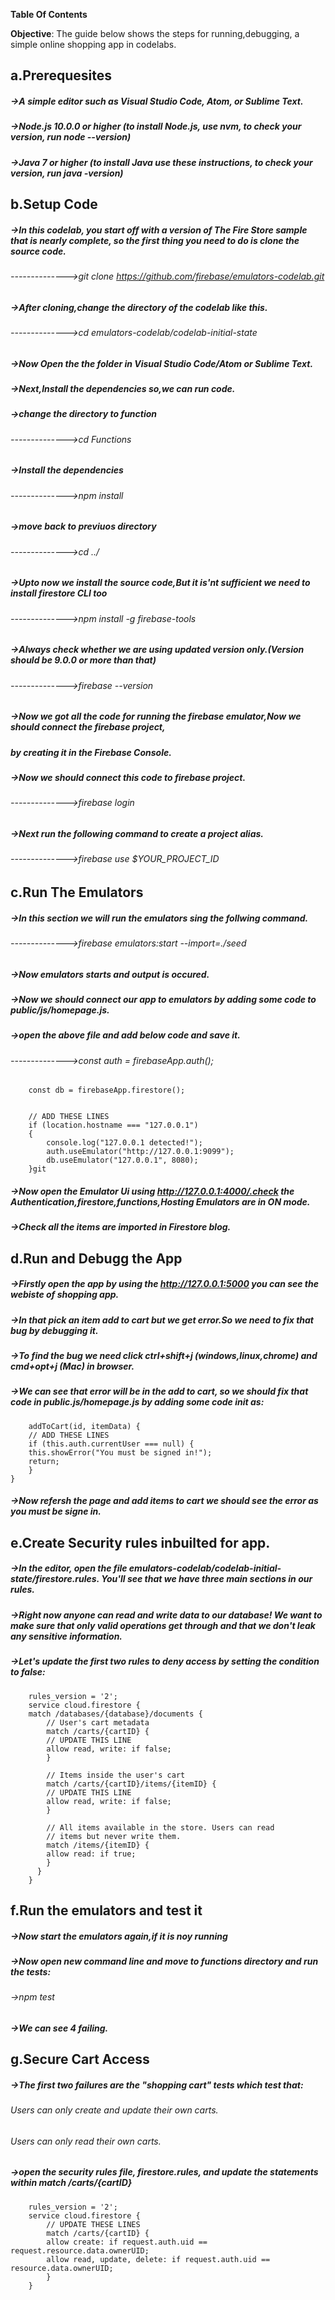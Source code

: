 
**Table Of Contents**

**Objective**: The guide below shows the steps for running,debugging, a simple online shopping app in codelabs.

## a.Prerequesites
##### ->A simple editor such as Visual Studio Code, Atom, or Sublime Text.
##### ->Node.js 10.0.0 or higher (to install Node.js, use nvm, to check your version, run node --version)
##### ->Java 7 or higher (to install Java use these instructions, to check your version, run java -version)

## b.Setup Code
##### ->In this codelab, you start off with a version of The Fire Store sample that is nearly complete, so the first thing you need to do is clone the source code.
###### -------------->git clone https://github.com/firebase/emulators-codelab.git
##### ->After cloning,change the directory of the codelab like this.
###### -------------->cd emulators-codelab/codelab-initial-state
##### ->Now Open the the folder in Visual Studio Code/Atom or Sublime Text.
##### ->Next,Install the dependencies so,we can run code.
##### ->change the directory to function
###### -------------->cd Functions
##### ->Install the dependencies 
###### -------------->npm install
##### ->move back to previuos directory
###### -------------->cd ../
##### ->Upto now we install the source code,But it is'nt sufficient we need to install firestore CLI too
###### -------------->npm install -g firebase-tools
##### ->Always check whether we are using updated version only.(Version should be 9.0.0 or more than that)
###### -------------->firebase --version
##### ->Now we got all the code for running the firebase emulator,Now we should connect the firebase project,
#####   by creating it in the Firebase Console.
##### ->Now we should connect this code to firebase project.
###### -------------->firebase login
##### ->Next run the following command to create a project alias.
###### -------------->firebase use $YOUR_PROJECT_ID
## c.Run The Emulators
##### ->In this section we will run the emulators sing the follwing command.
###### -------------->firebase emulators:start --import=./seed 
##### ->Now emulators starts and output is occured.
##### ->Now we should connect our app to emulators by adding some code to public/js/homepage.js.
##### ->open the above file and add below code and save it.
###### -------------->const auth = firebaseApp.auth();
        const db = firebaseApp.firestore();


        // ADD THESE LINES
        if (location.hostname === "127.0.0.1") 
        {
            console.log("127.0.0.1 detected!");
            auth.useEmulator("http://127.0.0.1:9099");
            db.useEmulator("127.0.0.1", 8080);
        }git 
##### ->Now open the Emulator Ui using http://127.0.0.1:4000/.check the Authentication,firestore,functions,Hosting   Emulators are in ON mode.
##### ->Check all the items are imported in Firestore blog.

## d.Run and Debugg the App
##### ->Firstly open the app by using the http://127.0.0.1:5000 you can see the webiste of shopping app.
##### ->In that pick an item add to cart but we get error.So we need to fix that bug by debugging it.
##### ->To find the bug we need click ctrl+shift+j (windows,linux,chrome) and cmd+opt+j (Mac) in browser.
##### ->We can see that error will be in the add to cart, so we should fix that code in public.js/homepage.js by adding some code init as:
        addToCart(id, itemData) {
        // ADD THESE LINES
        if (this.auth.currentUser === null) {
        this.showError("You must be signed in!");
        return;
        }
    } 
##### ->Now refersh the page and add items to cart we should see the error as you must be signe in.

## e.Create Security rules inbuilted for app.
##### ->In the editor, open the file emulators-codelab/codelab-initial-state/firestore.rules. You'll see that we have three main sections in our rules.
##### ->Right now anyone can read and write data to our database! We want to make sure that only valid operations get through and that we don't leak any sensitive information.
##### ->Let's update the first two rules to deny access by setting the condition to false:
        rules_version = '2';
        service cloud.firestore {
        match /databases/{database}/documents {
            // User's cart metadata
            match /carts/{cartID} {
            // UPDATE THIS LINE
            allow read, write: if false;
            }

            // Items inside the user's cart
            match /carts/{cartID}/items/{itemID} {
            // UPDATE THIS LINE
            allow read, write: if false;
            }

            // All items available in the store. Users can read
            // items but never write them.
            match /items/{itemID} {
            allow read: if true;
            }
          }
        }
## f.Run the emulators and test it
##### ->Now start the emulators again,if it is noy running
##### ->Now open new command line and move to functions directory and run the tests:
###### ->npm test
##### ->We can see 4 failing.

## g.Secure Cart Access
##### ->The first two failures are the "shopping cart" tests which test that:
###### Users can only create and update their own carts.
###### Users can only read their own carts.
##### ->open the security rules file, firestore.rules, and update the statements within match /carts/{cartID}
        rules_version = '2';
        service cloud.firestore {
            // UPDATE THESE LINES
            match /carts/{cartID} {
            allow create: if request.auth.uid == request.resource.data.ownerUID;
            allow read, update, delete: if request.auth.uid == resource.data.ownerUID;
            }
        }





